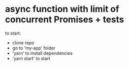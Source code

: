 # async function with limit of concurrent Promises + tests

to start:
- clone repo
- go to 'my-app' folder
- 'yarn' to install dependencies
- 'yarn start' to start
